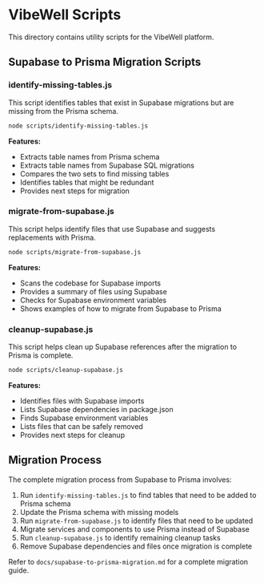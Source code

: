 # VibeWell Scripts

This directory contains utility scripts for the VibeWell platform.

## Supabase to Prisma Migration Scripts

### identify-missing-tables.js

This script identifies tables that exist in Supabase migrations but are missing from the Prisma schema.

```bash
node scripts/identify-missing-tables.js
```

**Features:**
- Extracts table names from Prisma schema
- Extracts table names from Supabase SQL migrations
- Compares the two sets to find missing tables
- Identifies tables that might be redundant
- Provides next steps for migration

### migrate-from-supabase.js

This script helps identify files that use Supabase and suggests replacements with Prisma.

```bash
node scripts/migrate-from-supabase.js
```

**Features:**
- Scans the codebase for Supabase imports
- Provides a summary of files using Supabase
- Checks for Supabase environment variables
- Shows examples of how to migrate from Supabase to Prisma

### cleanup-supabase.js

This script helps clean up Supabase references after the migration to Prisma is complete.

```bash
node scripts/cleanup-supabase.js
```

**Features:**
- Identifies files with Supabase imports
- Lists Supabase dependencies in package.json
- Finds Supabase environment variables
- Lists files that can be safely removed
- Provides next steps for cleanup

## Migration Process

The complete migration process from Supabase to Prisma involves:

1. Run `identify-missing-tables.js` to find tables that need to be added to Prisma schema
2. Update the Prisma schema with missing models
3. Run `migrate-from-supabase.js` to identify files that need to be updated
4. Migrate services and components to use Prisma instead of Supabase
5. Run `cleanup-supabase.js` to identify remaining cleanup tasks
6. Remove Supabase dependencies and files once migration is complete

Refer to `docs/supabase-to-prisma-migration.md` for a complete migration guide. 